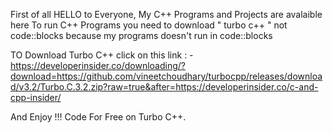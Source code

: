 First of all HELLO to Everyone,
My C++ Programs and Projects are avalaible here 
To run C++ Programs you need to download " turbo c++ " not code::blocks because my programs doesn't run in code::blocks


TO Download Turbo C++ click on this link : -  https://developerinsider.co/downloading/?download=https://github.com/vineetchoudhary/turbocpp/releases/download/v3.2/Turbo.C.3.2.zip?raw=true&after=https://developerinsider.co/c-and-cpp-insider/


And Enjoy !!!
Code For Free on Turbo C++.
